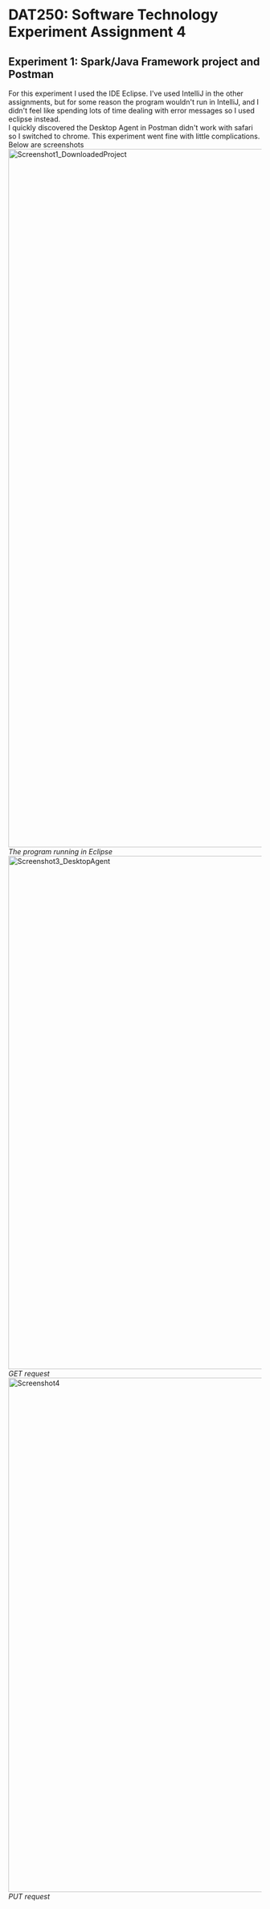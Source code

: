 
<h1>DAT250: Software Technology Experiment Assignment 4</h1>

<h2>Experiment 1: Spark/Java Framework project and Postman</h2>
For this experiment I used the IDE Eclipse. I've used IntelliJ in the other assignments, but for some reason the program wouldn't run in IntelliJ, and I didn't feel like spending lots of time dealing with error messages so I used eclipse instead.
<br>I quickly discovered the Desktop Agent in Postman didn't work with safari so I switched to chrome. This experiment went fine with little complications. Below are screenshots
<img width="1389" alt="Screenshot1_DownloadedProject" src="https://user-images.githubusercontent.com/42602758/134312084-b910c648-dba2-4122-9b82-e973f0bc711d.png">
<i>The program running in Eclipse</i>
<img width="1021" alt="Screenshot3_DesktopAgent" src="https://user-images.githubusercontent.com/42602758/134312159-c827535f-6576-4e0d-923e-b901f7adaa2f.png">
<i>GET request</i>
<img width="1023" alt="Screenshot4" src="https://user-images.githubusercontent.com/42602758/134312177-746abb12-f347-4fe8-8569-a13805d96d36.png">
<i>PUT request</i>
